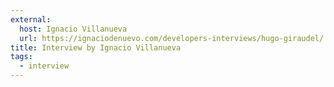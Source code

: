 ```yaml
---
external:
  host: Ignacio Villanueva
  url: https://ignaciodenuevo.com/developers-interviews/hugo-giraudel/
title: Interview by Ignacio Villanueva
tags:
  - interview
---
```

